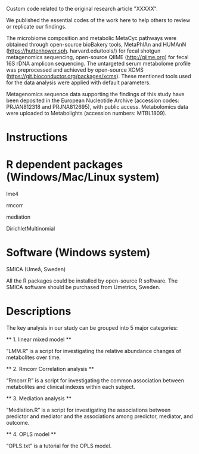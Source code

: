 Custom code related to the original research article "XXXXX". 

We published the essential codes of the work here to help others to review or replicate our findings.

The microbiome composition and metabolic MetaCyc pathways were obtained through open-source bioBakery tools, MetaPhlAn and HUMAnN (https://huttenhower.sph. harvard.edu/tools/) for fecal shotgun metagenomics sequencing, open-source QIIME (http://qiime.org) for fecal 16S rDNA amplicon sequencing. The untargeted serum metabolome profile was preprocessed and achieved by open-source XCMS (https://git.bioconductor.org/packages/xcms). These mentioned tools used for the data analysis were applied with default parameters.

Metagenomics sequence data supporting the findings of this study have been deposited in the European Nucleotide Archive (accession codes: PRJAN812318 and PRJNA812695), with public access. Metabolomics data were uploaded to Metabolights (accession numbers: MTBL1809).

# Instructions

# R dependent packages (Windows/Mac/Linux system)

lme4

rmcorr

mediation

DirichletMultinomial 

# Software (Windows system)

SMICA (Umeå, Sweden)

All the R packages could be installed by open-source R software. The SMICA software should be purchased from Umetrics, Sweden.

# Descriptions

The key analysis in our study can be grouped into 5 major categories:

** 1. linear mixed model **

“LMM.R” is a script for investigating the relative abundance changes of metabolites over time.

** 2. Rmcorr Correlation analysis **

“Rmcorr.R” is a script for investigating the common association between metabolites and clinical indexes within each subject.

** 3. Mediation analysis **

“Mediation.R” is a script for investigating the associations between predictor and mediator and the associations among predictor, mediator, and outcome.

** 4. OPLS model **

“OPLS.txt” is a tutorial for the OPLS model.
